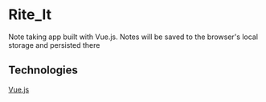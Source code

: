 # Rite_It
Note taking app built with Vue.js. Notes will be saved to the browser's local storage and persisted there

## Technologies
[Vue.js](https://vuejs.org/)
